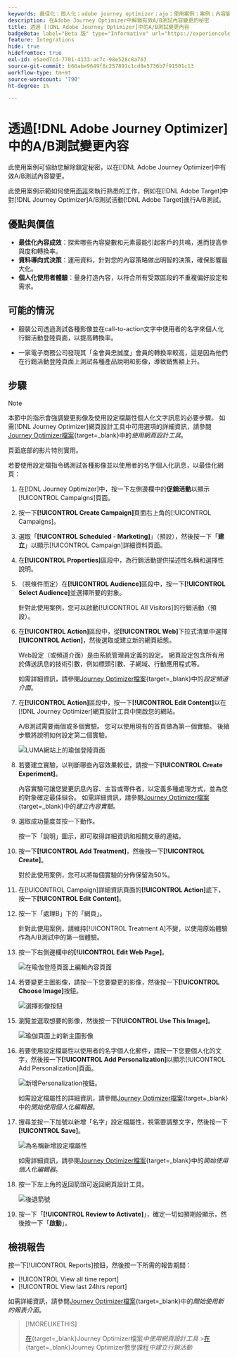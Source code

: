 ```yaml
---
keywords: 最佳化；個人化；adobe journey optimizer；ajo；使用案例；案例；內容變更/ab測試；設定檔屬性；變更影像；交換影像
description: 在Adobe Journey Optimizer中解鎖有效A/B測試內容變更的秘密
title: 透過 [!DNL Adobe Journey Optimizer]中的A/B測試變更內容
badgeBeta: label="Beta 版" type="Informative" url="https://experienceleague.adobe.com/docs/target/using/introduction/intro.html?lang=zh-Hant#beta newtab=true" tooltip=" [!DNL Adobe Target] 有哪些 Beta 版功能。"
feature: Integrations
hide: true
hidefromtoc: true
exl-id: e5aed7cd-7701-4133-ac7c-98e528c8a763
source-git-commit: b66abe9649f8c257891c1cd8e5736b7f91501c13
workflow-type: tm+mt
source-wordcount: '790'
ht-degree: 1%

---
```


# 透過[!DNL Adobe Journey Optimizer]中的A/B測試變更內容

此使用案例可協助您解除鎖定秘密，以在[!DNL Adobe Journey Optimizer]中有效A/B測試內容變更。

此使用案例示範如何使用[而非](/help/main/c-activities/t-test-ab/test-ab.md)來執行熟悉的工作，例如在[!DNL Adobe Target]中對[!DNL Journey Optimizer]A/B測試活動[!DNL Adobe Target]進行A/B測試。

## 優點與價值

* **最佳化內容成效**：探索哪些內容變數和元素最能引起客戶的共鳴，進而提高參與度和轉換率。
* **資料導向式決策**：運用資料，針對您的內容策略做出明智的決策，確保影響最大化。
* **個人化使用者體驗**：量身打造內容，以符合所有受眾區段的不重複偏好設定和需求。

## 可能的情況

* 服裝公司透過測試各種影像並在call-to-action文字中使用者的名字來個人化行銷活動登陸頁面，以提高轉換率。

* 一家電子商務公司發現其「金會員忠誠度」會員的轉換率較高，這是因為他們在行銷活動登陸頁面上測試各種產品說明和影像，導致銷售額上升。

## 步驟

>[!NOTE]
>
>本節中的指示會強調變更影像及使用設定檔屬性個人化文字訊息的必要步驟。 如需[!DNL Journey Optimizer]網頁設計工具中可用選項的詳細資訊，請參閱[Journey Optimizer檔案](https://experienceleague.adobe.com/zh-hant/docs/journey-optimizer/using/channels/web/author-web-pages/web-visual-editor){target=_blank}中的&#x200B;*使用網頁設計工具*。
>
>頁面底部的影片特別實用。

若要使用設定檔指令碼測試各種影像並以使用者的名字個人化訊息，以最佳化網頁：

1. 在[!DNL Journey Optimizer]中，按一下左側邊欄中的&#x200B;**促銷活動**&#x200B;以顯示[!UICONTROL Campaigns]頁面。

1. 按一下&#x200B;**[!UICONTROL Create Campaign]**&#x200B;頁面右上角的[!UICONTROL Campaigns]。

1. 選取「**[!UICONTROL Scheduled - Marketing]**」（預設），然後按一下「**建立**」以顯示[!UICONTROL Campaign]詳細資料頁面。

1. 在&#x200B;**[!UICONTROL Properties]**&#x200B;區段中，為行銷活動提供描述性名稱和選擇性說明。

1. （視條件而定）在&#x200B;**[!UICONTROL Audience]**&#x200B;區段中，按一下&#x200B;**[!UICONTROL Select Audience]**&#x200B;並選擇所要的對象。

   針對此使用案例，您可以啟動[!UICONTROL All Visitors]的行銷活動（預設）。

1. 在&#x200B;**[!UICONTROL Action]**&#x200B;區段中，從&#x200B;**[!UICONTROL Web]**&#x200B;下拉式清單中選擇&#x200B;**[!UICONTROL Action]**，然後選取或建立新的網頁組態。

   Web設定（或頻道介面）是由系統管理員定義的設定。 網頁設定包含所有用於傳送訊息的技術引數，例如標頭引數、子網域、行動應用程式等。

   如需詳細資訊，請參閱[Journey Optimizer檔案](https://experienceleague.adobe.com/zh-hant/docs/journey-optimizer/using/configuration/channel-surfaces#set-up-channel-surfaces){target=_blank}中的&#x200B;*設定頻道介面*。

1. 在&#x200B;**[!UICONTROL Action]**&#x200B;區段中，按一下&#x200B;**[!UICONTROL Edit Content]**&#x200B;以在[!DNL Journey Optimizer]網頁設計工具中開啟您的網站。

   A/B測試需要兩個或多個實驗。 您可以使用現有的首頁做為第一個實驗。 後續步驟將說明如何設定第二個實驗。

   ![LUMA網站上的瑜伽登陸頁面](/help/main/c-integrating-target-with-mac/ajo/assets/luma-yoga-landing.png)

1. 若要建立實驗，以判斷哪些內容效果較佳，請按一下&#x200B;**[!UICONTROL Create Experiment]**。

   內容實驗可讓您變更訊息內容、主旨或寄件者，以定義多種處理方式，並為您的對象確定最佳組合。 如需詳細資訊，請參閱[Journey Optimizer檔案](https://experienceleague.adobe.com/zh-hant/docs/journey-optimizer/using/content-management/content-experiment/content-experiment){target=_blank}中的&#x200B;*建立內容實驗*。

1. 選取成功量度並按一下動作。

   按一下「說明」圖示，即可取得詳細資訊和相關文章的連結。

1. 按一下&#x200B;**[!UICONTROL Add Treatment]**，然後按一下&#x200B;**[!UICONTROL Create]**。

   對於此使用案例，您可以將每個實驗的分佈保留為50%。

1. 在[!UICONTROL Campaign]詳細資訊頁面的&#x200B;**[!UICONTROL Action]**&#x200B;底下，按一下&#x200B;**[!UICONTROL Edit Content]**。

1. 按一下「處理B」下的「網頁」。

   針對此使用案例，請維持[!UICONTROL Treatment A]不變，以使用原始體驗作為A/B測試中的第一個體驗。

1. 按一下右側邊欄中的&#x200B;**[!UICONTROL Edit Web Page]**。

   ![在瑜伽登陸頁面上編輯內容頁面](/help/main/c-integrating-target-with-mac/ajo/assets/edit-yoga-page.png)

1. 若要變更主圖影像，請按一下您要變更的影像，然後按一下&#x200B;**[!UICONTROL Choose Image]**&#x200B;按鈕。

   ![選擇影像按鈕](/help/main/c-integrating-target-with-mac/ajo/assets/choose-image.png)

1. 瀏覽並選取想要的影像，然後按一下&#x200B;**[!UICONTROL Use This Image]**。

   ![瑜伽頁面上的新主圖影像](/help/main/c-integrating-target-with-mac/ajo/assets/new-hero-image.png)

1. 若要使用設定檔屬性以使用者的名字個人化郵件，請按一下您要個人化的文字，然後按一下&#x200B;**[!UICONTROL Add Personalization]**&#x200B;以顯示[!UICONTROL Add Personalization]頁面。

   ![新增Personalization按鈕。](/help/main/c-integrating-target-with-mac/ajo/assets/add-personalization-button.png)

   如需設定檔屬性的詳細資訊，請參閱[Journey Optimizer檔案](https://experienceleague.adobe.com/zh-hant/docs/journey-optimizer/using/content-management/personalization/expression-editor/personalization-build-expressions){target=_blank}中的&#x200B;*開始使用個人化編輯器*。

1. 搜尋並按一下加號以新增「名字」設定檔屬性，視需要調整文字，然後按一下&#x200B;**[!UICONTROL Save]**。

   ![為名稱](/help/main/c-integrating-target-with-mac/ajo/assets/add-profile-attribute-for-name.png)新增設定檔屬性

   如需詳細資訊，請參閱[Journey Optimizer檔案](https://experienceleague.adobe.com/zh-hant/docs/journey-optimizer/using/content-management/personalization/expression-editor/personalization-build-expressions){target=_blank}中的&#x200B;*開始使用個人化編輯器*。

1. 按一下左上角的返回箭頭可返回網頁設計工具。

   ![後退箭號](/help/main/c-integrating-target-with-mac/ajo/assets/back-arrow.png)

1. 按一下「**[!UICONTROL Review to Activate]**」，確定一切如預期般顯示，然後按一下「**啟動**」。

## 檢視報告

按一下[!UICONTROL Reports]按鈕，然後按一下所需的報告期間：

* [!UICONTROL View all time report]
* [!UICONTROL View last 24hrs report]

如需詳細資訊，請參閱[Journey Optimizer檔案](https://experienceleague.adobe.com/zh-hant/docs/journey-optimizer/using/channel-report/report-gs-cja){target=_blank}中的&#x200B;*開始使用新的報表介面*。

>[!MORELIKETHIS]
>
>[在](https://experienceleague.adobe.com/zh-hant/docs/journey-optimizer/using/channels/web/author-web-pages/web-visual-editor){target=_blank}Journey Optimizer檔案&#x200B;*中使用網頁設計工具*
>&#x200B;>[在](https://experienceleague.adobe.com/zh-hant/docs/journey-optimizer-learn/tutorials/create-campaigns/create-a-campaign){target=_blank}Journey Optimizer教學課程&#x200B;*中建立行銷活動*
